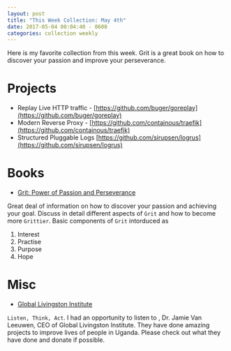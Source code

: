 ```yaml
---
layout: post
title: "This Week Collection: May 4th"
date: 2017-05-04 00:04:40 - 0600
categories: collection weekly
---
```


Here is my favorite collection from this week. Grit is a great book on how to discover your passion and improve your perseverance.


# Projects

* Replay Live HTTP traffic - [https://github.com/buger/goreplay](https://github.com/buger/goreplay)
* Modern Reverse Proxy - [https://github.com/containous/traefik](https://github.com/containous/traefik)
* Structured Pluggable Logs [https://github.com/sirupsen/logrus](https://github.com/sirupsen/logrus)

# Books
* [Grit: Power of Passion and Perseverance](https://www.amazon.com/Grit-Passion-Perseverance-Angela-Duckworth/dp/1501111108)

Great deal of information on how to discover your passion and achieving your goal. Discuss in detail different aspects of `Grit` and how to become more `Grittier`. Basic components of `Grit`
intorduced as

1. Interest
1. Practise
1. Purpose
1. Hope

# Misc
* [Global Livingston Institute](http://globallivingston.org/)

`Listen, Think, Act`. I had an opportunity to listen to , Dr. Jamie Van Leeuwen, CEO of Global Livingston Institute. They have done amazing projects to improve lives of people in Uganda. Please check out what they have done and donate if possible.
